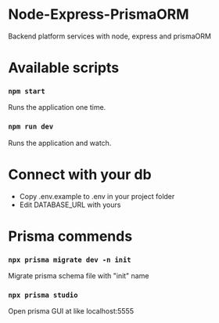# Node-Express-PrismaORM

Backend platform services with node, express and prismaORM

# Available scripts

### `npm start`

Runs the application one time.

### `npm run dev`

Runs the application and watch.

# Connect with your db

- Copy .env.example to .env in your project folder
- Edit DATABASE_URL with yours

# Prisma commends

### `npx prisma migrate dev -n init`

Migrate prisma schema file with "init" name

### `npx prisma studio`

Open prisma GUI at like localhost:5555
